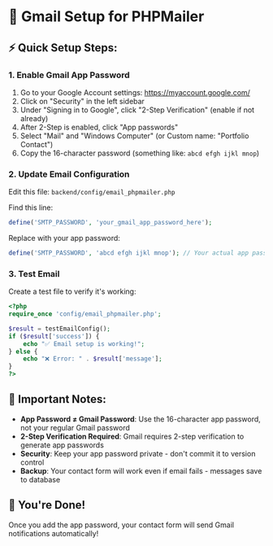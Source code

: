 # 📧 Gmail Setup for PHPMailer

## ⚡ Quick Setup Steps:

### 1. Enable Gmail App Password
1. Go to your Google Account settings: https://myaccount.google.com/
2. Click on "Security" in the left sidebar
3. Under "Signing in to Google", click "2-Step Verification" (enable if not already)
4. After 2-Step is enabled, click "App passwords"
5. Select "Mail" and "Windows Computer" (or Custom name: "Portfolio Contact")
6. Copy the 16-character password (something like: `abcd efgh ijkl mnop`)

### 2. Update Email Configuration
Edit this file: `backend/config/email_phpmailer.php`

Find this line:
```php
define('SMTP_PASSWORD', 'your_gmail_app_password_here');
```

Replace with your app password:
```php
define('SMTP_PASSWORD', 'abcd efgh ijkl mnop'); // Your actual app password
```

### 3. Test Email
Create a test file to verify it's working:

```php
<?php
require_once 'config/email_phpmailer.php';

$result = testEmailConfig();
if ($result['success']) {
    echo "✅ Email setup is working!";
} else {
    echo "❌ Error: " . $result['message'];
}
?>
```

## 🎯 Important Notes:
- **App Password ≠ Gmail Password**: Use the 16-character app password, not your regular Gmail password
- **2-Step Verification Required**: Gmail requires 2-step verification to generate app passwords
- **Security**: Keep your app password private - don't commit it to version control
- **Backup**: Your contact form will work even if email fails - messages save to database

## 🚀 You're Done!
Once you add the app password, your contact form will send Gmail notifications automatically!

